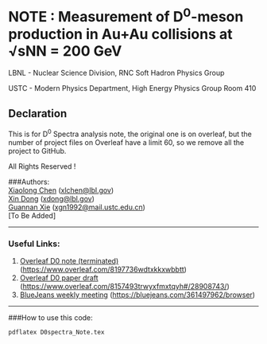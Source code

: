 # NOTE : Measurement of D<sup>0</sup>-meson production in Au+Au collisions at √sNN = 200 GeV
LBNL - Nuclear Science Division, RNC Soft Hadron Physics Group

USTC - Modern Physics Department, High Energy Physics Group Room 410

## Declaration
This is for D<sup>0</sup> Spectra analysis note, the original one is on overleaf, but the number of project files on Overleaf have a limit 60, so we remove all the project to GitHub.

All Rights Reserved !

###Authors:  
[Xiaolong Chen](https://github.com/xlchen123) (xlchen@lbl.gov)  
[Xin Dong](https://github.com/starsdong) (xdong@lbl.gov)  
[Guannan Xie](https://github.com/GuannanXie) (xgn1992@mail.ustc.edu.cn)  
[To Be Added]
- - -
### Useful Links:  
1. [Overleaf D0 note (terminated)](https://www.overleaf.com/8197736wdtxkkxwbbtt)  (https://www.overleaf.com/8197736wdtxkkxwbbtt) 
2. [Overleaf D0 paper draft](https://www.overleaf.com/8157493trwyxfmxtqyh#/28908743/)  (https://www.overleaf.com/8157493trwyxfmxtqyh#/28908743/)
3. [BlueJeans weekly meeting](https://bluejeans.com/361497962/browser)  (https://bluejeans.com/361497962/browser)

- - -

###How to use this code:  
```bash
pdflatex D0spectra_Note.tex
```
